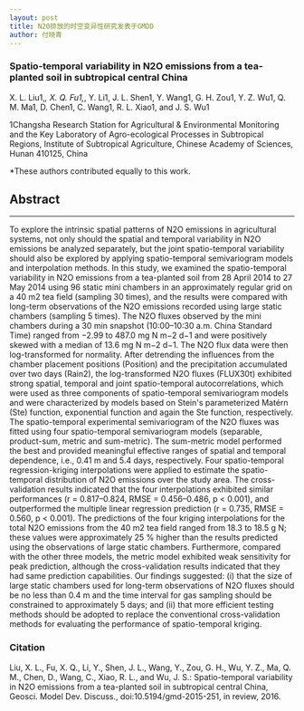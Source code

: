 ```yaml
---
layout: post
title: N20排放的时空变异性研究发表于GMDD
author: 付晓青
---
```


### Spatio-temporal variability in N2O emissions from a tea-planted soil in subtropical central China
X. L. Liu1,*, X. Q. Fu1,*, Y. Li1, J. L. Shen1, Y. Wang1, G. H. Zou1, Y. Z. Wu1, Q. M. Ma1, D. Chen1, C. Wang1, R. L. Xiao1, and J. S. Wu1 

1Changsha Research Station for Agricultural & Environmental Monitoring and the Key Laboratory of Agro-ecological Processes in Subtropical Regions, Institute of Subtropical Agriculture, Chinese Academy of Sciences, Hunan 410125, China


*These authors contributed equally to this work.


## Abstract
-----

To explore the intrinsic spatial patterns of N2O emissions in agricultural systems, not only should the spatial and temporal variability in N2O emissions be analyzed separately, but the joint spatio-temporal variability should also be explored by applying spatio-temporal semivariogram models and interpolation methods. In this study, we examined the spatio-temporal variability in N2O emissions from a tea-planted soil from 28 April 2014 to 27 May 2014 using 96 static mini chambers in an approximately regular grid on a 40 m2 tea field (sampling 30 times), and the results were compared with long-term observations of the N2O emissions recorded using large static chambers (sampling 5 times). The N2O fluxes observed by the mini chambers during a 30 min snapshot (10:00–10:30 a.m. China Standard Time) ranged from −2.99 to 487.0 mg N m−2 d−1 and were positively skewed with a median of 13.6 mg N m−2 d−1. The N2O flux data were then log-transformed for normality. After detrending the influences from the chamber placement positions (Position) and the precipitation accumulated over two days (Rain2), the log-transformed N2O fluxes (FLUX30t) exhibited strong spatial, temporal and joint spatio-temporal autocorrelations, which were used as three components of spatio-temporal semivariogram models and were characterized by models based on Stein's parameterized Matérn (Ste) function, exponential function and again the Ste function, respectively. The spatio-temporal experimental semivariogram of the N2O fluxes was fitted using four spatio-temporal semivariogram models (separable, product-sum, metric and sum-metric). The sum-metric model performed the best and provided meaningful effective ranges of spatial and temporal dependence, i.e., 0.41 m and 5.4 days, respectively. Four spatio-temporal regression-kriging interpolations were applied to estimate the spatio-temporal distribution of N2O emissions over the study area. The cross-validation results indicated that the four interpolations exhibited similar performances (r = 0.817–0.824, RMSE = 0.456–0.486, p < 0.001), and outperformed the multiple linear regression prediction (r = 0.735, RMSE = 0.560, p < 0.001). The predictions of the four kriging interpolations for the total N2O emissions from the 40 m2 tea field ranged from 18.3 to 18.5 g N; these values were approximately 25 % higher than the results predicted using the observations of large static chambers. Furthermore, compared with the other three models, the metric model exhibited weak sensitivity for peak prediction, although the cross-validation results indicated that they had same prediction capabilities. Our findings suggested: (i) that the size of large static chambers used for long-term observations of N2O fluxes should be no less than 0.4 m and the time interval for gas sampling should be constrained to approximately 5 days; and (ii) that more efficient testing methods should be adopted to replace the conventional cross-validation methods for evaluating the performance of spatio-temporal kriging.

### Citation

Liu, X. L., Fu, X. Q., Li, Y., Shen, J. L., Wang, Y., Zou, G. H., Wu, Y. Z., Ma, Q. M., Chen, D., Wang, C., Xiao, R. L., and Wu, J. S.: Spatio-temporal variability in N2O emissions from a tea-planted soil in subtropical central China, Geosci. Model Dev. Discuss., doi:10.5194/gmd-2015-251, in review, 2016. 

